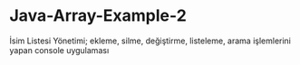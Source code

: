 # Java-Array-Example-2
 İsim Listesi Yönetimi; ekleme, silme, değiştirme, listeleme, arama işlemlerini yapan console uygulaması
 
 
